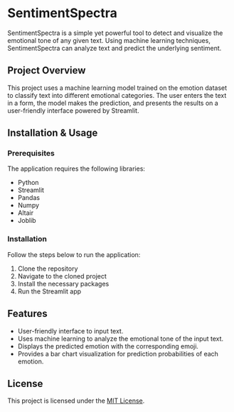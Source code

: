# SentimentSpectra

SentimentSpectra is a simple yet powerful tool to detect and visualize the emotional tone of any given text. Using machine learning techniques, SentimentSpectra can analyze text and predict the underlying sentiment.

## Project Overview

This project uses a machine learning model trained on the emotion dataset to classify text into different emotional categories. The user enters the text in a form, the model makes the prediction, and presents the results on a user-friendly interface powered by Streamlit.

## Installation & Usage

### Prerequisites
The application requires the following libraries:
- Python
- Streamlit
- Pandas
- Numpy
- Altair
- Joblib

### Installation

Follow the steps below to run the application:

1. Clone the repository
2. Navigate to the cloned project
3. Install the necessary packages
4. Run the Streamlit app


## Features

- User-friendly interface to input text.
- Uses machine learning to analyze the emotional tone of the input text.
- Displays the predicted emotion with the corresponding emoji.
- Provides a bar chart visualization for prediction probabilities of each emotion.


## License

This project is licensed under the [MIT License](LICENSE).




